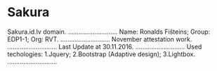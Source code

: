# Sakura
Sakura.id.lv domain.
............................
Name: Ronalds Fišteins; 
Group: EDP1-1;
Org: RVT.
............................
November attestation work.
............................
Last Update at 30.11.2016.
............................
Used techologies:
1.Jquery;
2.Bootstrap (Adaptive design);
3.Lightbox.
............................
